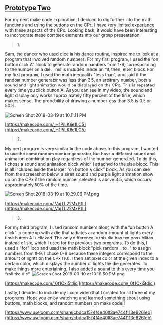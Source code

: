 ## [Prototype Two](https://nickbeati5.wordpress.com/2018/03/20/prototype-two/)

For my next make code exploration, I decided to dig further into the math functions and using the buttons on the CPx. I have very limited experience with these aspects of the CPx. Looking back, it would have been interesting to incorporate these complex elements into our group presentation.

>**1.**

Sam, the dancer who used dice in his dance routine, inspired me to look at a program that involved random numbers. For my first program, I used the “on button click A” block to generate random numbers from 1-6, corresponding to the number on a die. This is included inside an “if, then, else” block. For my first program, I used the math inequality "less than", and said if the random number generator was less than 3.5, an arbitrary number, both a sound and light animation would be displayed on the CPx. This is repeated every time you click button A. As you can see in my video, the sound and light display only works approximately fifty percent of the time, which makes sense. The probability of drawing a number less than 3.5 is 0.5 or 50%.

![Screen Shot 2018-03-19 at 10.11.11 PM](https://nickbeati5.files.wordpress.com/2018/03/screen-shot-2018-03-19-at-10-11-11-pm.png?w=660)

[https://makecode.com/_H1PiLK6e1LC5](https://makecode.com/_H1PiLK6e1LC5)

>**2.**

My next program is very similar to the code above. In this program, I wanted to use the same random number generator, but have a different sound and animation combination play regardless of the number generated. To do this, I chose a sound and animation block which I attached to the else block. This is all included inside the larger “on button A click” block. As you can see from the screenshot below, a siren sound and purple light animation show up on the CPx if the random number selected is above 3.5, which occurs approximately 50% of the time.

![Screen Shot 2018-03-19 at 10.29.06 PM.png](https://nickbeati5.files.wordpress.com/2018/03/screen-shot-2018-03-19-at-10-29-06-pm.png?w=660)

[https://makecode.com/_VajTL22MxP1L](https://makecode.com/_VajTL22MxP1L)

>**3.**

For my third program, I used random numbers along with the “on button A click” to come up with a die that radiates a random amount of lights every time button A is clicked. The only difference is this die has ten possibilites instead of six, which I used for the previous two programs. To do this, I used a "for" loop and used the math block "pick random _ to _" to assign numbers from 0-9. I chose 0-9 because these integers correspond to the amount of lights on the CPx (10). I then set pixel color at the given index to a certain color, which displays the number of lights the die generates. To make things more entertaining, I also added a sound to this every time you “roll the die”. ![Screen Shot 2018-03-19 at 10.18.50 PM.png](https://nickbeati5.files.wordpress.com/2018/03/screen-shot-2018-03-19-at-10-18-50-pm.png?w=660)

[https://makecode.com/_0t1Cxi5tdici](https://makecode.com/_0t1Cxi5tdici)

Lastly, I decided to include my Loom video that I created for all three of my programs. Hope you enjoy watching and learned something about using buttons, math blocks, and random numbers on make code!!

[https://www.useloom.com/share/cbdca1524f4e4003ae744f113e6261eb](https://www.useloom.com/share/cbdca1524f4e4003ae744f113e6261eb)
